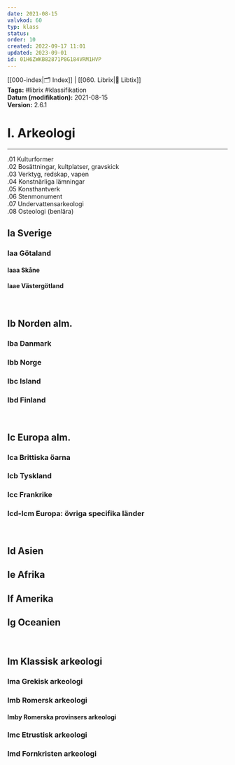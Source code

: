 ```yaml
---
date: 2021-08-15
valvkod: 60
typ: klass
status: 
order: 10
created: 2022-09-17 11:01
updated: 2023-09-01
id: 01H6ZWKB82871P8G184VRM1HVP
---
```


[[000-index|🗂 Index]] | [[060. Librix|📇 Libtix]]
<br>**Tags:** #librix #klassifikation
<br>**Datum (modifikation):** 2021-08-15
<br>**Version:** 2.6.1

# I. Arkeologi
---

.01  Kulturformer<br>
.02  Bosättningar, kultplatser, gravskick<br>
.03  Verktyg, redskap, vapen<br>
.04  Konstnärliga lämningar<br>
.05  Konsthantverk<br>
.06  Stenmonument<br>
.07  Undervattensarkeologi<br>
.08  Osteologi (benlära)<br>

## Ia Sverige
### Iaa Götaland
#### Iaaa Skåne
#### Iaae Västergötland
<br>

## Ib Norden alm.
### Iba Danmark
### Ibb Norge
### Ibc Island
### Ibd Finland
<br>

## Ic Europa alm.
### Ica  Brittiska öarna
### Icb  Tyskland
### Icc  Frankrike
### Icd-Icm Europa: övriga specifika länder
<br>

## Id Asien
## Ie Afrika
## If Amerika
## Ig Oceanien
<br>

## Im Klassisk arkeologi
### Ima Grekisk arkeologi
### Imb Romersk arkeologi
#### Imby Romerska provinsers arkeologi
### Imc      Etrustisk arkeologi
### Imd      Fornkristen arkeologi
